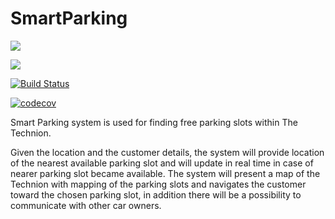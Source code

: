 # SmartParking 
![](https://travis-ci.org/TechnionYP5777/SmartParking.svg?branch=master)

![](http://i67.tinypic.com/nmzwpw.png)

[![Build Status](https://travis-ci.org/TechnionYP5777/SmartParking.png)](https://travis-ci.org/TechnionYP5777/SmartParking) 

[![codecov](https://codecov.io/gh/TechnionYP5777/SmartParking/branch/master/graph/badge.svg)](https://codecov.io/gh/TechnionYP5777/SmartParking)



Smart Parking system is used for finding free parking slots within The Technion. 

Given the location and the customer details, the system will provide location of the nearest available parking slot and will update in real time in case of nearer parking slot became available. The system will present a map of the Technion with mapping of the parking slots and navigates the customer toward the chosen parking slot, in addition there will be a possibility to communicate with other car owners.
